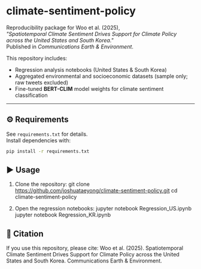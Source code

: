 # climate-sentiment-policy

Reproducibility package for Woo et al. (2025),  
*"Spatiotemporal Climate Sentiment Drives Support for Climate Policy across the United States and South Korea."*  
Published in *Communications Earth & Environment*.

This repository includes:
- Regression analysis notebooks (United States & South Korea)  
- Aggregated environmental and socioeconomic datasets (sample only; raw tweets excluded)  
- Fine-tuned **BERT-CLIM** model weights for climate sentiment classification  

---

## ⚙️ Requirements
See `requirements.txt` for details.  
Install dependencies with:
```bash
pip install -r requirements.txt
```

## ▶️ Usage
1. Clone the repository:
git clone https://github.com/joshuataeyong/climate-sentiment-policy.git
cd climate-sentiment-policy

2. Open the regression notebooks:
jupyter notebook Regression_US.ipynb
jupyter notebook Regression_KR.ipynb

## 📜 Citation
If you use this repository, please cite:
Woo et al. (2025). Spatiotemporal Climate Sentiment Drives Support for Climate Policy across the United States and South Korea. Communications Earth & Environment.
